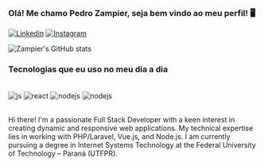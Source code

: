 
### Olá! Me chamo Pedro Zampier, seja bem vindo ao meu perfil! 🖥️

[![Linkedin](https://img.shields.io/badge/LinkedIn-0077B5?style=for-the-badge&logo=linkedin&logoColor=white)](https://www.linkedin.com/in/pedro-ot%C3%A1vio-probst-zampier-57775822a/)
[![Instagram](https://img.shields.io/badge/Instagram-E4405F?style=for-the-badge&logo=instagram&logoColor=white)](https://www.instagram.com/pedro_probst/)

![Zampier's GitHub stats](https://github-readme-stats.vercel.app/api?username=pedrozampier&show_icons=true&theme=dracula)

### Tecnologias que eu uso no meu dia a dia

<div style="display: inline_block"><br/>

  <img align="center" alt="js" src="https://img.shields.io/badge/JavaScript-F7DF1E?style=for-the-badge&logo=javascript&logoColor=black" />
  <img align="center" alt="react" src="https://img.shields.io/badge/Java-ED8B00?style=for-the-badge&logo=openjdk&logoColor=white" />
  <img align="center" alt="nodejs" src="https://img.shields.io/badge/Node.js-43853D?style=for-the-badge&logo=node.js&logoColor=white" />
  <img align="center" alt="nodejs" src="https://img.shields.io/badge/HTML5-E34F26?style=for-the-badge&logo=html5&logoColor=white" />
  
</div><br/>

Hi there! I'm a passionate Full Stack Developer with a keen interest in creating dynamic and responsive web applications. My technical expertise lies in working with PHP/Laravel, Vue.js, and Node.js. I am currently pursuing a degree in Internet Systems Technology at the Federal University of Technology – Paraná (UTFPR).
